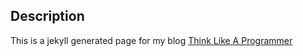 ## Description 
This is a jekyll generated page for my blog [Think Like A Programmer](http://thinklikeaprogrammer.com)
